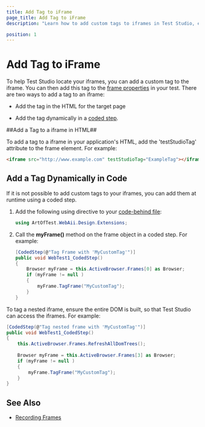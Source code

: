 ```yaml
---
title: Add Tag to iFrame
page_title: Add Tag to iFrame
description: "Learn how to add custom tags to iframes in Test Studio, either by modifying HTML or dynamically through coded steps, to improve frame identification during automated testing."

position: 1
---
```

# Add Tag to iFrame 

To help Test Studio locate your iframes, you can add a custom tag to the iframe. You can then add this tag to the <a href="/getting-started/test-recording/Frames" target="_blank">frame properties</a> in your test. There are two ways to add a tag to an iframe:

* Add the tag in the HTML for the target page

* Add the tag dynamically in a <a href="/features/custom-steps/script-step" target="_blank">coded step</a>.

##Add a Tag to a iframe in HTML##

To add a tag to a iframe in your application's HTML, add the 'testStudioTag' attribute to the frame element. For example:

```HTML
<iframe src="http://www.example.com" testStudioTag="ExampleTag"></iframe>
```

## Add a Tag Dynamically in Code 

If it is not possible to add custom tags to your iframes, you can add them at runtime using a coded step.

1. Add the following using directive to your <a href="/advanced-topics/coded-steps/code-behind-file" target="_blank">code-behind file</a>:

	```C#
	using ArtOfTest.WebAii.Design.Extensions;
	```

2. Call the **myFrame()** method on the frame object in a coded step. For example:

	```C#
	[CodedStep(@"Tag Frame with 'MyCustomTag'")]
	public void WebTest1_CodedStep()
	{
	    Browser myFrame = this.ActiveBrowser.Frames[0] as Browser;
	    if (myFrame != null )
	    {
	        myFrame.TagFrame("MyCustomTag");
	    }          
	}
	```

To tag a nested iframe, ensure the entire DOM is built, so that Test Studio can access the iframes. For example:

```C#
[CodedStep(@"Tag nested frame with 'MyCustomTag'")]
public void WebTest1_CodedStep()
{
    this.ActiveBrowser.Frames.RefreshAllDomTrees();
 
    Browser myFrame = this.ActiveBrowser.Frames[3] as Browser;
    if (myFrame != null )
    {
        myFrame.TagFrame("MyCustomTag");
    }           
}
```

## See Also 

* <a href="/getting-started/test-recording/Frames" target="_blank">Recording Frames</a>